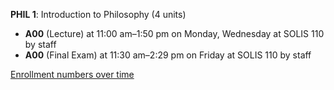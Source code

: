 **PHIL 1**: Introduction to Philosophy (4 units)

- **A00** (Lecture) at 11:00 am–1:50 pm on Monday, Wednesday at SOLIS 110 by staff
- **A00** (Final Exam) at 11:30 am–2:29 pm on Friday at SOLIS 110 by staff

[Enrollment numbers over time](./PHIL1.tsv)
